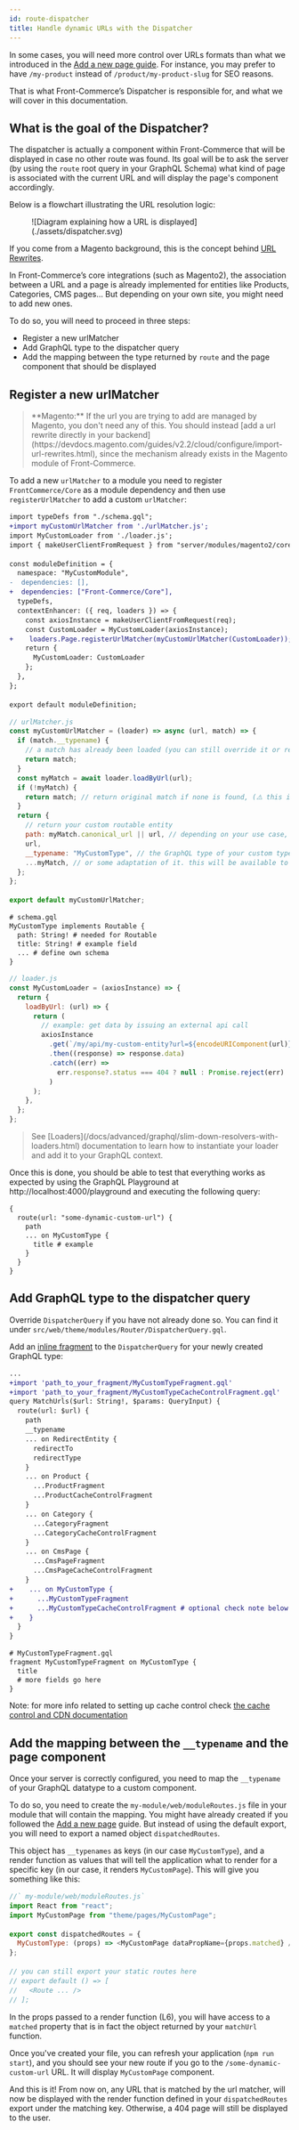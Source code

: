 ```yaml
---
id: route-dispatcher
title: Handle dynamic URLs with the Dispatcher
---
```


In some cases, you will need more control over URLs formats than what we introduced in the [Add a new page guide](../../essentials/add-a-page-client-side). For instance, you may prefer to have `/my-product` instead of `/product/my-product-slug` for SEO reasons.

That is what Front-Commerce’s Dispatcher is responsible for, and what we will cover in this documentation.

## What is the goal of the Dispatcher?

The dispatcher is actually a component within Front-Commerce that will be displayed in case no other route was found. Its goal will be to ask the server (by using the `route` root query in your GraphQL Schema) what kind of page is associated with the current URL and will display the page's component accordingly.

Below is a flowchart illustrating the URL resolution logic:

<figure>
![Diagram explaining how a URL is displayed](./assets/dispatcher.svg)
</figure>

If you come from a Magento background, this is the concept behind [URL Rewrites](https://docs.magento.com/m2/ce/user_guide/marketing/url-rewrite.html).

In Front-Commerce’s core integrations (such as Magento2), the association between a URL and a page is already implemented for entities like Products, Categories, CMS pages… But depending on your own site, you might need to add new ones.

To do so, you will need to proceed in three steps:

- Register a new urlMatcher
- Add GraphQL type to the dispatcher query
- Add the mapping between the type returned by `route` and the page component that should be displayed

## Register a new urlMatcher

<blockquote class="info">
**Magento:** If the url you are trying to add are managed by Magento, you don't need any of this. You should instead [add a url rewrite directly in your backend](https://devdocs.magento.com/guides/v2.2/cloud/configure/import-url-rewrites.html), since the mechanism already exists in the Magento module of Front-Commerce.
</blockquote>

To add a new `urlMatcher` to a module you need to register `FrontCommerce/Core` as a module dependency and then use `registerUrlMatcher` to add a custom `urlMatcher`:

```diff
import typeDefs from "./schema.gql";
+import myCustomUrlMatcher from './urlMatcher.js';
import MyCustomLoader from './loader.js';
import { makeUserClientFromRequest } from "server/modules/magento2/core/factories";

const moduleDefinition = {
  namespace: "MyCustomModule",
-  dependencies: [],
+  dependencies: ["Front-Commerce/Core"],
  typeDefs,
  contextEnhancer: ({ req, loaders }) => {
    const axiosInstance = makeUserClientFromRequest(req);
    const CustomLoader = MyCustomLoader(axiosInstance);
+    loaders.Page.registerUrlMatcher(myCustomUrlMatcher(CustomLoader));
    return {
      MyCustomLoader: CustomLoader
    };
  },
};

export default moduleDefinition;
```

```js
// urlMatcher.js
const myCustomUrlMatcher = (loader) => async (url, match) => {
  if (match.__typename) {
    // a match has already been loaded (you can still override it or return it as is, like we do here)
    return match;
  }
  const myMatch = await loader.loadByUrl(url);
  if (!myMatch) {
    return match; // return original match if none is found, (⚠️ this is required!)
  }
  return {
    // return your custom routable entity
    path: myMatch.canonical_url || url, // depending on your use case, it can be same as the url
    url,
    __typename: "MyCustomType", // the GraphQL type of your custom type (should be added in schema.gql),
    ...myMatch, // or some adaptation of it. this will be available to your component defined bellow on a prop called `matched`
  };
};

export default myCustomUrlMatcher;
```

```gql
# schema.gql
MyCustomType implements Routable {
  path: String! # needed for Routable
  title: String! # example field
  ... # define own schema
}
```

```js
// loader.js
const MyCustomLoader = (axiosInstance) => {
  return {
    loadByUrl: (url) => {
      return (
        // example: get data by issuing an external api call
        axiosInstance
          .get(`/my/api/my-custom-entity?url=${encodeURIComponent(url)}`)
          .then((response) => response.data)
          .catch((err) =>
            err.response?.status === 404 ? null : Promise.reject(err)
          )
      );
    },
  };
};
```

<blockquote class="note">
    See [Loaders](/docs/advanced/graphql/slim-down-resolvers-with-loaders.html) documentation to learn how to instantiate your loader and add it to your GraphQL context.
</blockquote>

Once this is done, you should be able to test that everything works as expected by using the GraphQL Playground at http://localhost:4000/playground and executing the following query:

```gql
{
  route(url: "some-dynamic-custom-url") {
    path
    ... on MyCustomType {
      title # example
    }
  }
}
```

## Add GraphQL type to the dispatcher query

Override `DispatcherQuery` if you have not already done so. You can find it under `src/web/theme/modules/Router/DispatcherQuery.gql`.

Add an [inline fragment](https://graphql.org/learn/queries/#inline-fragments) to the `DispatcherQuery` for your newly created GraphQL type:

```diff
...
+import 'path_to_your_fragment/MyCustomTypeFragment.gql'
+import 'path_to_your_fragment/MyCustomTypeCacheControlFragment.gql'
query MatchUrls($url: String!, $params: QueryInput) {
  route(url: $url) {
    path
    __typename
    ... on RedirectEntity {
      redirectTo
      redirectType
    }
    ... on Product {
      ...ProductFragment
      ...ProductCacheControlFragment
    }
    ... on Category {
      ...CategoryFragment
      ...CategoryCacheControlFragment
    }
    ... on CmsPage {
      ...CmsPageFragment
      ...CmsPageCacheControlFragment
    }
+    ... on MyCustomType {
+      ...MyCustomTypeFragment
+      ...MyCustomTypeCacheControlFragment # optional check note below for link
+    }
  }
}
```

```gql
# MyCustomTypeFragment.gql
fragment MyCustomTypeFragment on MyCustomType {
  title
  # more fields go here
}
```

Note: for more info related to setting up cache control check [the cache control and CDN documentation](/docs/advanced/performance/cache-control-and-cdn.html)

## Add the mapping between the `__typename` and the page component

Once your server is correctly configured, you need to map the `__typename` of your GraphQL datatype to a custom component.

To do so, you need to create the `my-module/web/moduleRoutes.js` file in your module that will contain the mapping. You might have already created if you followed the [Add a new page](/docs/essentials/add-a-page-client-side.html#Map-the-URL-to-the-page-component) guide. But instead of using the default export, you will need to export a named object `dispatchedRoutes`.

This object has `__typenames` as keys (in our case `MyCustomType`), and a render function as values that will tell the application what to render for a specific key (in our case, it renders `MyCustomPage`). This will give you something like this:

```js
//` my-module/web/moduleRoutes.js`
import React from "react";
import MyCustomPage from "theme/pages/MyCustomPage";

export const dispatchedRoutes = {
  MyCustomType: (props) => <MyCustomPage dataPropName={props.matched} />,
};

// you can still export your static routes here
// export default () => [
//   <Route ... />
// ];
```

In the props passed to a render function (L6), you will have access to a `matched` property that is in fact the object returned by your `matchUrl` function.

Once you've created your file, you can refresh your application
(`npm run start`), and you should see your new route if you go
to the `/some-dynamic-custom-url` URL. It will display `MyCustomPage` component.

And this is it! From now on, any URL that is matched by the url matcher, will now be displayed with the render function defined in your `dispatchedRoutes` export under the matching key. Otherwise, a 404 page will still be displayed to the user.
